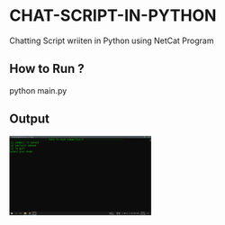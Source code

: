 # CHAT-SCRIPT-IN-PYTHON
Chatting Script wriiten in Python using NetCat Program

## How to Run ?

python main.py

## Output

<img width="50%" src="./output.png"/>
